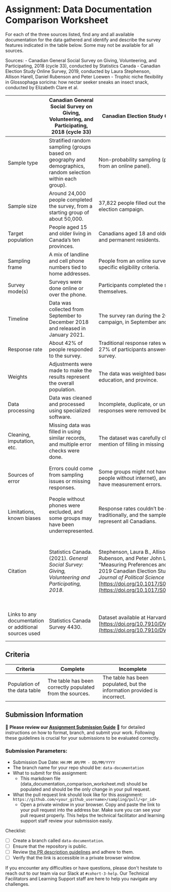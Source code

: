 # Assignment: Data Documentation Comparison Worksheet

For each of the three sources listed, find any and all available documentation for the data gathered and identify and describe the survey features indicated in the table below. Some may not be available for all sources.

Sources: - Canadian General Social Survey on Giving, Volunteering, and Participating, 2018 (cycle 33), conducted by Statistics Canada - Canadian Election Study Online Survey, 2019, conducted by Laura Stephenson, Allison Harell, Daniel Rubenson and Peter Loewen - Trophic niche flexibility in Glossophaga soricina: how nectar seeker sneaks an insect snack, conducted by Elizabeth Clare et al.

|                                                       | Canadian General Social Survey on Giving, Volunteering, and Participating, 2018 (cycle 33) | Canadian Election Study Online Survey, 2019 | Trophic niche flexibility in Glossophaga soricina: how nectar seeker sneaks an insect snack |
|-------------------------------------------------------|-------------------------------------------------------------------------------------------|---------------------------------------------|--------------------------------------------------------------------------------------------|
| Sample type                                           | Stratified random sampling (groups based on geography and demographics, random selection within each group). | Non-probability sampling (participants recruited from an online panel). | Convenience sampling (bats chosen based on availability) and purposive sampling (selected based on dietary and behavioral criteria). |
| Sample size                                           | Around 24,000 people completed the survey, from a starting group of about 50,000.         | 37,822 people filled out the survey during the election campaign. | 112 wild bats were caught for dietary analysis, and 15 captive bats were used for experiments. |
| Target population                                     | People aged 15 and older living in Canada’s ten provinces.                                | Canadians aged 18 and older, including citizens and permanent residents. | Glossophaga soricina bats in Costa Rica and captive bats in a UK lab.                       |
| Sampling frame                                        | A mix of landline and cell phone numbers tied to home addresses.                          | People from an online survey panel who met specific eligibility criteria. | Wild bats were caught with nets in Costa Rica, and captive bats came from a lab colony.      |
| Survey mode(s)                                        | Surveys were done online or over the phone.                                               | Participants completed the survey online by themselves. | Data came from fieldwork, lab experiments, and acoustic modeling.                          |
| Timeline                                              | Data was collected from September to December 2018 and released in January 2021.          | The survey ran during the 2019 federal election campaign, in September and October. | Field data was collected in late spring to early summer of 2009, and lab experiments lasted nine days. |
| Response rate                                         | About 42% of people responded to the survey.                                              | Traditional response rates weren’t calculated, but 27% of participants answered a follow-up survey. | Not applicable.                                                                             |
| Weights                                               | Adjustments were made to make the results represent the overall population.               | The data was weighted based on age, gender, education, and province. | Not applicable.                                                                             |
| Data processing                                       | Data was cleaned and processed using specialized software.                                | Incomplete, duplicate, or unusually fast responses were removed before analysis. | DNA was extracted and analyzed, and bat sounds were recorded and synchronized.             |
| Cleaning, imputation, etc.                            | Missing data was filled in using similar records, and multiple error checks were done.    | The dataset was carefully cleaned, but there’s no mention of filling in missing data. | DNA sequences were edited and matched to reference samples, and sound data was synced with video. |
| Sources of error                                      | Errors could come from sampling issues or missing responses.                              | Some groups might not have been included (like people without internet), and responses could have measurement errors. | DNA misidentification could happen if reference data was incomplete, and lab conditions might not reflect natural behavior. |
| Limitations, known biases                             | People without phones were excluded, and some groups may have been underrepresented.      | Response rates couldn’t be calculated traditionally, and the sample doesn’t fully represent all Canadians. | Small sample sizes, and captive bats might behave differently than wild bats.               |
| Citation                                              | Statistics Canada. (2021). *General Social Survey: Giving, Volunteering and Participating, 2018*. | Stephenson, Laura B., Allison Harell, Daniel Rubenson, and Peter John Loewen. 2021. "Measuring Preferences and Behaviours in the 2019 Canadian Election Study." *Canadian Journal of Political Science* 54 (1): 118–124. [https://doi.org/10.1017/S0008423920001006](https://doi.org/10.1017/S0008423920001006). | Clare, E. L., Goerlitz, H. R., Drapeau, V. A., et al. (2014). "Trophic niche flexibility in *Glossophaga soricina*: how a nectar seeker sneaks an insect snack." *Functional Ecology*, 28(3), 632–641. [https://doi.org/10.1111/1365-2435.12210](https://doi.org/10.1111/1365-2435.12210). |
| Links to any documentation or additional sources used | Statistics Canada Survey 4430.                                                           | Dataset available at Harvard Dataverse: [https://doi.org/10.7910/DVN/DUS88V](https://doi.org/10.7910/DVN/DUS88V). | Article available at: [https://doi.org/10.1111/1365-2435.12210](https://doi.org/10.1111/1365-2435.12210). |


## Criteria

|Criteria|Complete|Incomplete|
|--------|----|----|
|Population of the data table|The table has been correctly populated from the sources.|The table has been populated, but the information provided is incorrect.|

## Submission Information

🚨 **Please review our [Assignment Submission Guide](https://github.com/UofT-DSI/onboarding/blob/main/onboarding_documents/submissions.md)** 🚨 for detailed instructions on how to format, branch, and submit your work. Following these guidelines is crucial for your submissions to be evaluated correctly.

### Submission Parameters:
* Submission Due Date: `HH:MM AM/PM - DD/MM/YYYY`
* The branch name for your repo should be: `data-documentation`
* What to submit for this assignment:
     * This markdown file (data_documentation_comparison_worksheet.md) should be populated and should be the only change in your pull request.
* What the pull request link should look like for this assignment: `https://github.com/<your_github_username>/sampling/pull/<pr_id>`
     * Open a private window in your browser. Copy and paste the link to your pull request into the address bar. Make sure you can see your pull request properly. This helps the technical facilitator and learning support staff review your submission easily.

Checklist:
- [ ] Create a branch called `data-documentation`.
- [ ] Ensure that the repository is public.
- [ ] Review [the PR description guidelines](https://github.com/UofT-DSI/onboarding/blob/main/onboarding_documents/submissions.md#guidelines-for-pull-request-descriptions) and adhere to them.
- [ ] Verify that the link is accessible in a private browser window.

If you encounter any difficulties or have questions, please don't hesitate to reach out to our team via our Slack at `#cohort-3-help`. Our Technical Facilitators and Learning Support staff are here to help you navigate any challenges.
